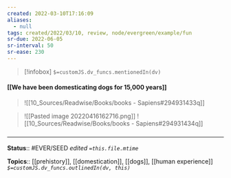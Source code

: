 ```yaml
---
created: 2022-03-10T17:16:09 
aliases:
  - null
tags: created/2022/03/10, review, node/evergreen/example/fun
sr-due: 2022-06-05
sr-interval: 50
sr-ease: 230
---
```

> [!infobox]
`$=customJS.dv_funcs.mentionedIn(dv)`

#### [[We have been domesticating dogs for 15,000 years]] 

> ![[10_Sources/Readwise/Books/books - Sapiens#294931433q]]

> ![[Pasted image 20220416162716.png]]
> ![[10_Sources/Readwise/Books/books - Sapiens#294931434q]]
### <hr class="footnote"/>

**Status**:: #EVER/SEED 
*edited `=this.file.mtime`*

**Topics**:: [[prehistory]], [[domestication]], [[dogs]], [[human experience]]
*`$=customJS.dv_funcs.outlinedIn(dv, this)`*
